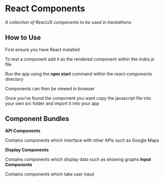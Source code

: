 # React Components
_A collection of ReactJS components to be used in hackathons_
## How to Use
First ensure you have React installed

To test a component add it as the rendered component within the _index.js_ file

Run the app using the **npm start** command within the _react-components_ directory

Components can then be viewed in browser

Once you've found the component you want copy the javascript file into your own src folder and import it into your app
## Component Bundles

**API Components**  

Contains components which interface with other APIs such as Google Maps 

**Display Components**   

Contains components which display data such as showing graphs
**Input Components** 

Contains components which take user input


